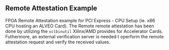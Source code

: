 ## Remote Attestation Example

FPGA Remote Attestation example for PCI Express - CPU Setup (ie. x86 CPU hosting an ALVEO Card). 
The Remote remote attestation has been done by utilizing the ```xclbinutil``` Xilinx/AMD provides for Accelerator Cards.
Futhermore, an external verification server is needed t operform the remote attestation request and verify the received values.
